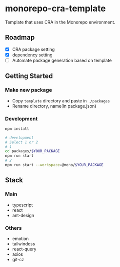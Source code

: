 # monorepo-cra-template

Template that uses CRA in the Monorepo environment.

## Roadmap

- [x] CRA package setting
- [x] dependency setting
- [ ] Automate package generation based on template

## Getting Started

### Make new package

- Copy `template` directory and paste in `./packages`
- Rename directory, name(in package.json)

### Development

```sh
npm install

# development
# Select 1 or 2
# 1
cd packages/$YOUR_PACKAGE
npm run start
# 2
npm run start --workspace=@mono/$YOUR_PACKAGE
```

## Stack

### Main

- typescript
- react
- ant-design

### Others

- emotion
- tailwindcss
- react-query
- axios
- git-cz
